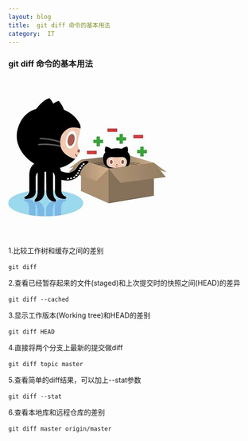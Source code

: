 ```yaml
---
layout: blog  
title:  git diff 命令的基本用法
category:  IT
---
```

### git diff 命令的基本用法

![](/img/blog/git-cartoo.jpeg)

1.比较工作树和缓存之间的差别

```git diff ```

2.查看已经暂存起来的文件(staged)和上次提交时的快照之间(HEAD)的差异

```git diff --cached```

3.显示工作版本(Working tree)和HEAD的差别

```git diff HEAD```

4.直接将两个分支上最新的提交做diff

```git diff topic master```

5.查看简单的diff结果，可以加上--stat参数

```git diff --stat```

6.查看本地库和远程仓库的差别

```git diff master origin/master```


